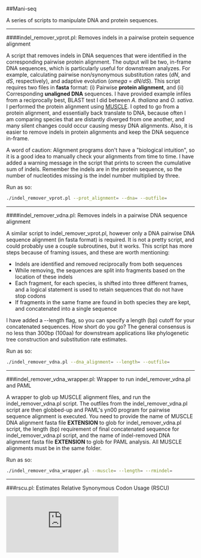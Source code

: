 ##Mani-seq

A series of scripts to manipulate DNA and protein sequences.

---

####indel_remover_vprot.pl: Removes indels in a pairwise protein sequence alignment

A script that removes indels in DNA sequences that were identified in the corresponding pairwise protein alignment. The output will be two, in-frame DNA sequences, which is particularly useful for downstream analyzes. For example, calculating pairwise non/synonymous substitution rates (*dN*, and *dS*, respectively), and adaptive evolution (*omega* = *dN/dS*). This script requires two files in **fasta** format: (i) Pairwise **protein alignment**, and (ii) Corresponding **unaligned DNA** sequences. I have provided example infiles from a reciprocally best, BLAST test I did between *A. thaliana* and *O. sativa*. I performed the protein alignment using [MUSCLE](http://www.drive5.com/muscle/index.htm). I opted to go from a protein alignment, and essentially back translate to DNA, because often I am comparing species that are distantly diverged from one another, and many silent changes could occur causing messy DNA alignments. Also, it is easier to remove indels in protein alignments and keep the DNA sequence in-frame.

A word of caution: Alignment programs don't have a "biological intuition", so it is a good idea to manually check your alignments from time to time. I have added a warning message in the script that prints to screen the cumulative sum of indels. Remember the indels are in the protein sequence, so the number of nucleotides missing is the indel number multiplied by three.

Run as so:

````bash
./indel_remover_vprot.pl --prot_alignment= --dna= --outfile=
````

---

####indel_remover_vdna.pl: Removes indels in a pairwise DNA sequence alignment

A similar script to indel_remover_vprot.pl, however only a DNA pairwise DNA sequence alignment (in fasta format) is required. It is not a pretty script, and could probably use a couple subroutines, but it works. This script has more steps because of framing issues, and these are worth mentioning:

* Indels are identified and removed reciprocally from both sequences
* While removing, the sequences are split into fragments based on the location of these indels
* Each fragment, for each species, is shifted into three different frames, and a logical statement is used to retain sequences that do not have stop codons
* If fragments in the same frame are found in both species they are kept, and concatenated into a single sequence

I have added a --length flag, so you can specify a length (bp) cutoff for your concatenated sequences. How short do you go? The general consensus is no less than 300bp (100aa) for downstream applications like phylogenetic tree construction and substitution rate estimates.

Run as so:

````bash
./indel_remover_vdna.pl --dna_alignment= --length= --outfile=
````

---

###indel_remover_vdna_wrapper.pl: Wrapper to run indel_remover_vdna.pl and PAML

A wrapper to glob up MUSCLE alignment files, and run the indel_remover_vdna.pl script. The outfiles from the indel_remover_vdna.pl script are then globbed-up and PAML's yn00 program for pairwise sequence alignment is executed. You need to provide the name of MUSCLE DNA alignment fasta file **EXTENSION** to glob for indel_remover_vdna.pl script, the length (bp) requirement of final concatenated sequence for indel_remover_vdna.pl script, and the name of indel-removed DNA alignment fasta file **EXTENSION** to glob for PAML analysis. All MUSCLE alignments must be in the same folder.

Run as so:

````bash
./indel_remover_vdna_wrapper.pl --muscle= --length= --rmindel=
````

---

###rscu.pl: Estimates Relative Synonymous Codon Usage (RSCU)

![equation](http://www.sciweavers.org/tex2img.php?eq=RSCU_%7Bi%7D%20%3D%20%20%20%5Cfrac%7BX_%7Bi%7D%7D%7B%5Cfrac%7B1%7D%7Bn%7D%20.%20%5Csum_i%5En%20%20X_%7Bi%7D%7D%20%20%20&bc=White&fc=Black&im=jpg&fs=12&ff=arev&edit=0)